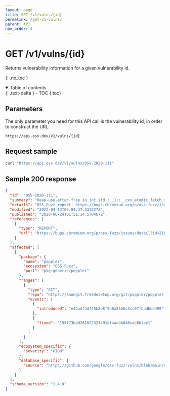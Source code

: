 ```yaml
---
layout: page
title: GET /v1/vulns/{id}
permalink: /get-v1-vulns/
parent: API
nav_order: 4
---
```

# GET /v1/vulns/{id}
Returns vulnerability information for a given vulnerability id. 

{: .no_toc }

<details open markdown="block">
  <summary>
    Table of contents
  </summary>
  {: .text-delta }
- TOC
{:toc}
</details>

## Parameters

The only parameter you need for this API call is the vulnerability id, in order to construct the URL. 

`https://api.osv.dev/v1/vulns/{id}`

## Request sample

```bash
curl "https://api.osv.dev/v1/vulns/OSV-2020-111"
```

## Sample 200 response
```json
{
  "id": "OSV-2020-111",
  "summary": "Heap-use-after-free in int std::__1::__cxx_atomic_fetch_sub<int>",
  "details": "OSS-Fuzz report: https://bugs.chromium.org/p/oss-fuzz/issues/detail?id=21604\n\n```\nCrash type: Heap-use-after-free WRITE 4\nCrash state:\nint std::__1::__cxx_atomic_fetch_sub<int>\nstd::__1::__atomic_base<int, true>::operator--\nObject::free\n```\n",
  "modified": "2022-04-13T03:04:37.331327Z",
  "published": "2020-06-24T01:51:14.570467Z",
  "references": [
    {
      "type": "REPORT",
      "url": "https://bugs.chromium.org/p/oss-fuzz/issues/detail?id=21604"
    }
  ],
  "affected": [
    {
      "package": {
        "name": "poppler",
        "ecosystem": "OSS-Fuzz",
        "purl": "pkg:generic/poppler"
      },
      "ranges": [
        {
          "type": "GIT",
          "repo": "https://anongit.freedesktop.org/git/poppler/poppler.git",
          "events": [
            {
              "introduced": "e4badf4d745b8e8f9a0a25b6c3cc97fbadbbb499"
            },
            {
              "fixed": "155f73bdd261622323491df4aebb840cde8bfee1"
            }
          ]
        }
      ],
      "ecosystem_specific": {
        "severity": "HIGH"
      },
      "database_specific": {
        "source": "https://github.com/google/oss-fuzz-vulns/blob/main/vulns/poppler/OSV-2020-111.yaml"
      }
    }
  ],
  "schema_version": "1.4.0"
}
```